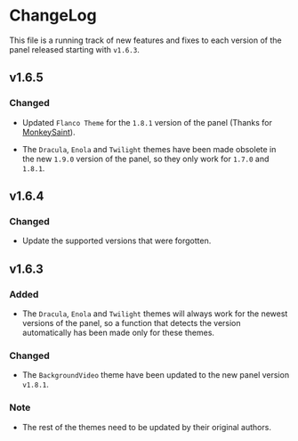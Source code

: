 <h1>ChangeLog</h1>

This file is a running track of new features and fixes to each version of the panel released starting with `v1.6.3`.

<h2>v1.6.5</h2>

<h3>Changed</h3>

- Updated `Flanco Theme` for the `1.8.1` version of the panel (Thanks for [MonkeySaint](https://github.com/MonkeySaint/Flanco-Theme)).

- The `Dracula`, `Enola` and `Twilight` themes have been made obsolete in the new `1.9.0` version of the panel, so they only work for `1.7.0` and `1.8.1`.

<h2>v1.6.4</h2>

<h3>Changed</h3>

- Update the supported versions that were forgotten.

<h2>v1.6.3</h2>

<h3>Added</h3>

- The `Dracula`, `Enola` and `Twilight` themes will always work for the newest versions of the panel, so a function that detects the version automatically has been made only for these themes.

<h3>Changed</h3>

- The `BackgroundVideo` theme have been updated to the new panel version `v1.8.1`.

<h3>Note</h3>

- The rest of the themes need to be updated by their original authors.
